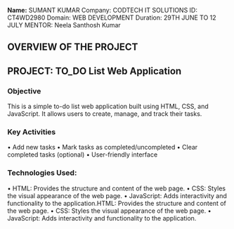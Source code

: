 **Name:** SUMANT KUMAR
Company: CODTECH IT SOLUTIONS
ID:  CT4WD2980
Domain: WEB DEVELOPMENT
Duration: 29TH JUNE TO 12 JULY
MENTOR: Neela Santhosh Kumar

## OVERVIEW OF THE PROJECT

## PROJECT: TO_DO List Web Application

### Objective
This is a simple to-do list web application built using HTML, CSS, and JavaScript. It allows users to create, manage, and track their tasks.

### Key Activities
• Add new tasks
• Mark tasks as completed/uncompleted
• Clear completed tasks (optional)
• User-friendly interface

### Technologies Used:
• HTML: Provides the structure and content of the web page.
• CSS: Styles the visual appearance of the web page.
• JavaScript: Adds interactivity and functionality to the application.HTML: Provides the structure and content of the web page.
• CSS: Styles the visual appearance of the web page.
• JavaScript: Adds interactivity and functionality to the application.
